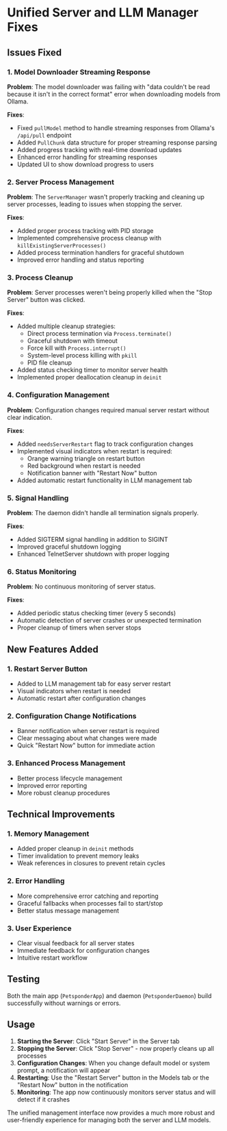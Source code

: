 # Unified Server and LLM Manager Fixes

## Issues Fixed

### 1. Model Downloader Streaming Response
**Problem**: The model downloader was failing with "data couldn't be read because it isn't in the correct format" error when downloading models from Ollama.

**Fixes**:
- Fixed `pullModel` method to handle streaming responses from Ollama's `/api/pull` endpoint
- Added `PullChunk` data structure for proper streaming response parsing
- Added progress tracking with real-time download updates
- Enhanced error handling for streaming responses
- Updated UI to show download progress to users

### 2. Server Process Management
**Problem**: The `ServerManager` wasn't properly tracking and cleaning up server processes, leading to issues when stopping the server.

**Fixes**:
- Added proper process tracking with PID storage
- Implemented comprehensive process cleanup with `killExistingServerProcesses()`
- Added process termination handlers for graceful shutdown
- Improved error handling and status reporting

### 3. Process Cleanup
**Problem**: Server processes weren't being properly killed when the "Stop Server" button was clicked.

**Fixes**:
- Added multiple cleanup strategies:
  - Direct process termination via `Process.terminate()`
  - Graceful shutdown with timeout
  - Force kill with `Process.interrupt()`
  - System-level process killing with `pkill`
  - PID file cleanup
- Added status checking timer to monitor server health
- Implemented proper deallocation cleanup in `deinit`

### 4. Configuration Management
**Problem**: Configuration changes required manual server restart without clear indication.

**Fixes**:
- Added `needsServerRestart` flag to track configuration changes
- Implemented visual indicators when restart is required:
  - Orange warning triangle on restart button
  - Red background when restart is needed
  - Notification banner with "Restart Now" button
- Added automatic restart functionality in LLM management tab

### 5. Signal Handling
**Problem**: The daemon didn't handle all termination signals properly.

**Fixes**:
- Added SIGTERM signal handling in addition to SIGINT
- Improved graceful shutdown logging
- Enhanced TelnetServer shutdown with proper logging

### 6. Status Monitoring
**Problem**: No continuous monitoring of server status.

**Fixes**:
- Added periodic status checking timer (every 5 seconds)
- Automatic detection of server crashes or unexpected termination
- Proper cleanup of timers when server stops

## New Features Added

### 1. Restart Server Button
- Added to LLM management tab for easy server restart
- Visual indicators when restart is needed
- Automatic restart after configuration changes

### 2. Configuration Change Notifications
- Banner notification when server restart is required
- Clear messaging about what changes were made
- Quick "Restart Now" button for immediate action

### 3. Enhanced Process Management
- Better process lifecycle management
- Improved error reporting
- More robust cleanup procedures

## Technical Improvements

### 1. Memory Management
- Added proper cleanup in `deinit` methods
- Timer invalidation to prevent memory leaks
- Weak references in closures to prevent retain cycles

### 2. Error Handling
- More comprehensive error catching and reporting
- Graceful fallbacks when processes fail to start/stop
- Better status message management

### 3. User Experience
- Clear visual feedback for all server states
- Immediate feedback for configuration changes
- Intuitive restart workflow

## Testing

Both the main app (`PetsponderApp`) and daemon (`PetsponderDaemon`) build successfully without warnings or errors.

## Usage

1. **Starting the Server**: Click "Start Server" in the Server tab
2. **Stopping the Server**: Click "Stop Server" - now properly cleans up all processes
3. **Configuration Changes**: When you change default model or system prompt, a notification will appear
4. **Restarting**: Use the "Restart Server" button in the Models tab or the "Restart Now" button in the notification
5. **Monitoring**: The app now continuously monitors server status and will detect if it crashes

The unified management interface now provides a much more robust and user-friendly experience for managing both the server and LLM models.
